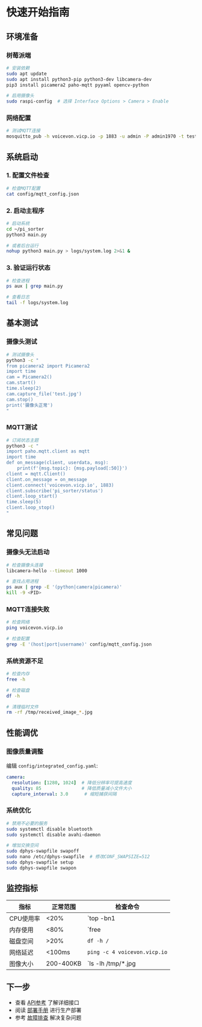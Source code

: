 # 快速开始指南

## 环境准备

### 树莓派端
```bash
# 安装依赖
sudo apt update
sudo apt install python3-pip python3-dev libcamera-dev
pip3 install picamera2 paho-mqtt pyyaml opencv-python

# 启用摄像头
sudo raspi-config  # 选择 Interface Options > Camera > Enable
```

### 网络配置
```bash
# 测试MQTT连接
mosquitto_pub -h voicevon.vicp.io -p 1883 -u admin -P admin1970 -t test -m "hello"
```

## 系统启动

### 1. 配置文件检查
```bash
# 检查MQTT配置
cat config/mqtt_config.json
```

### 2. 启动主程序
```bash
# 启动系统
cd ~/pi_sorter
python3 main.py

# 或者后台运行
nohup python3 main.py > logs/system.log 2>&1 &
```

### 3. 验证运行状态
```bash
# 检查进程
ps aux | grep main.py

# 查看日志
tail -f logs/system.log
```

## 基本测试

### 摄像头测试
```bash
# 测试摄像头
python3 -c "
from picamera2 import Picamera2
import time
cam = Picamera2()
cam.start()
time.sleep(2)
cam.capture_file('test.jpg')
cam.stop()
print('摄像头正常')
"
```

### MQTT测试
```bash
# 订阅状态主题
python3 -c "
import paho.mqtt.client as mqtt
import time
def on_message(client, userdata, msg):
    print(f'{msg.topic}: {msg.payload[:50]}')
client = mqtt.Client()
client.on_message = on_message
client.connect('voicevon.vicp.io', 1883)
client.subscribe('pi_sorter/status')
client.loop_start()
time.sleep(5)
client.loop_stop()
"
```

## 常见问题

### 摄像头无法启动
```bash
# 检查摄像头连接
libcamera-hello --timeout 1000

# 查找占用进程
ps aux | grep -E '(python|camera|picamera)'
kill -9 <PID>
```

### MQTT连接失败
```bash
# 检查网络
ping voicevon.vicp.io

# 检查配置
grep -E '(host|port|username)' config/mqtt_config.json
```

### 系统资源不足
```bash
# 检查内存
free -h

# 检查磁盘
df -h

# 清理临时文件
rm -rf /tmp/received_image_*.jpg
```

## 性能调优

### 图像质量调整
编辑 `config/integrated_config.yaml`:
```yaml
camera:
  resolution: [1280, 1024]  # 降低分辨率可提高速度
  quality: 85               # 降低质量减小文件大小
  capture_interval: 3.0      # 缩短捕获间隔
```

### 系统优化
```bash
# 禁用不必要的服务
sudo systemctl disable bluetooth
sudo systemctl disable avahi-daemon

# 增加交换空间
sudo dphys-swapfile swapoff
sudo nano /etc/dphys-swapfile  # 修改CONF_SWAPSIZE=512
sudo dphys-swapfile setup
sudo dphys-swapfile swapon
```

## 监控指标

| 指标 | 正常范围 | 检查命令 |
|------|----------|----------|
| CPU使用率 | <20% | `top -bn1 | grep Cpu` |
| 内存使用 | <80% | `free | grep Mem` |
| 磁盘空间 | >20% | `df -h /` |
| 网络延迟 | <100ms | `ping -c 4 voicevon.vicp.io` |
| 图像大小 | 200-400KB | `ls -lh /tmp/*.jpg | head -5` |

## 下一步

- 查看 [API参考](api_reference.md) 了解详细接口
- 阅读 [部署手册](deployment_manual.md) 进行生产部署
- 参考 [故障排查](troubleshooting.md) 解决复杂问题